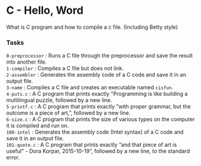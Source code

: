 # C - Hello, Word
What is C program and how to compile a c file. (Including Betty style)
### Tasks
`0-preprocessor` : Runs a C file through the preprocessor and save the result into another file.<br/>
`1-compiler` : Compiles a C file but does not link.<br/>
`2-assembler` : Generates the assembly code of a C code and save it in an output file.<br/>
`3-name` : Compiles a C file and creates an executable named `cisfun`.<br/>
`4-puts.c` : A C program that prints exactly "Programming is like building a multilingual puzzle, followed by a new line.<br/>
`5-printf.c` : A C program that prints exactly ”with proper grammar, but the outcome is a piece of art,”, followed by a new line.<br/>
`6-size.c` : A C program that prints the size of various types on the computer it is compiled and run on.<br/>
`100-intel` : Generates the assembly code (Intel syntax) of a C code and save it in an output file.<br/>
`101-quote.c` : A C program that prints exactly “and that piece of art is useful" - Dora Korpar, 2015-10-19”, followed by a new line, to the standard error.<br/>
